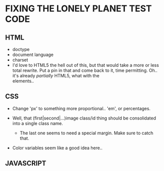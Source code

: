 FIXING THE LONELY PLANET TEST CODE
==================================

HTML
----

* doctype
* document language
* charset
* I'd love to HTML5 the hell out of this, but that would take a more or
    less total rewrite.  Put a pin in that and come back to it, time
    permitting.  Oh..  it's already *partially* HTML5, what with the <nav>
    elements..

CSS
---
* Change 'px' to something more proportional.. 'em', or percentages.

* Well, that (first|second|...)image class/id thing should be consolidated
  into a single class name.
  - The last one seems to need a special margin.  Make sure to catch that.

* Color variables seem like a good idea here..


JAVASCRIPT
----------
